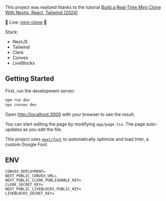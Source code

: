 This project was realized thanks to the tutorial [Build a Real-Time Miro Clone With Nextjs, React, Tailwind (2024)](https://youtu.be/ADJKbuayubE?si=Ge-pqxs9pzt-C5S2)

🔴 Live: [miro-clone](miro-clone-blush.vercel.app) 🔴 

Stack:

- NextJS
- Tailwind
- Clerk
- Convex
- LiveBlocks


## Getting Started

First, run the development server:

```bash
npm run dev
npx convex dev
```

Open [http://localhost:3000](http://localhost:3000) with your browser to see the result.

You can start editing the page by modifying `app/page.tsx`. The page auto-updates as you edit the file.

This project uses [`next/font`](https://nextjs.org/docs/basic-features/font-optimization) to automatically optimize and load Inter, a custom Google Font.

## ENV

```
CONVEX_DEPLOYMENT=
NEXT_PUBLIC_CONVEX_URL=
NEXT_PUBLIC_CLERK_PUBLISHABLE_KEY=
CLERK_SECRET_KEY=
NEXT_PUBLIC_LIVEBLOCKS_PUBLIC_KEY=
LIVEBLOCKS_SECRET_KEY=
```
